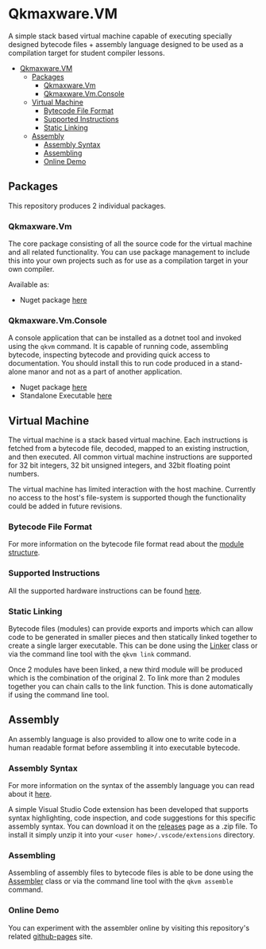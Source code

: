 # Qkmaxware.VM
A simple stack based virtual machine capable of executing specially designed bytecode files + assembly language designed to be used as a compilation target for student compiler lessons. 

- [Qkmaxware.VM](#qkmaxwarevm)
  - [Packages](#packages)
    - [Qkmaxware.Vm](#qkmaxwarevm-1)
    - [Qkmaxware.Vm.Console](#qkmaxwarevmconsole)
  - [Virtual Machine](#virtual-machine)
    - [Bytecode File Format](#bytecode-file-format)
    - [Supported Instructions](#supported-instructions)
    - [Static Linking](#static-linking)
  - [Assembly](#assembly)
    - [Assembly Syntax](#assembly-syntax)
    - [Assembling](#assembling)
    - [Online Demo](#online-demo)

## Packages
This repository produces 2 individual packages. 

### Qkmaxware.Vm
The core package consisting of all the source code for the virtual machine and all related functionality. You can use package management to include this into your own projects such as for use as a compilation target in your own compiler.

Available as:
- Nuget package [here](https://github.com/qkmaxware?tab=packages&repo_name=Qkmaxware.Vm)

### Qkmaxware.Vm.Console
A console application that can be installed as a dotnet tool and invoked using the `qkvm` command. It is capable of running code, assembling bytecode, inspecting bytecode and providing quick access to documentation. You should install this to run code produced in a stand-alone manor and not as a part of another application. 

- Nuget package [here](https://github.com/qkmaxware?tab=packages&repo_name=Qkmaxware.Vm)
- Standalone Executable [here](https://github.com/qkmaxware/Qkmaxware.Vm/releases)

## Virtual Machine
The virtual machine is a stack based virtual machine. Each instructions is fetched from a bytecode file, decoded, mapped to an existing instruction, and then executed. All common virtual machine instructions are supported for 32 bit integers, 32 bit unsigned integers, and 32bit floating point numbers. 

The virtual machine has limited interaction with the host machine. Currently no access to the host's file-system is supported though the functionality could be added in future revisions. 

### Bytecode File Format
For more information on the bytecode file format read about the [module structure](Qkmaxware.Vm.Console/docs/Module%20Structure.md).

### Supported Instructions
All the supported hardware instructions can be found [here](Qkmaxware.Vm/src/Instructions/).

### Static Linking
Bytecode files (modules) can provide exports and imports which can allow code to be generated in smaller pieces and then statically linked together to create a single larger executable. This can be done using the [Linker](Qkmaxware.Vm/src/Linker.cs) class or via the command line tool with the `qkvm link` command. 

Once 2 modules have been linked, a new third module will be produced which is the combination of the original 2. To link more than 2 modules together you can chain calls to the link function. This is done automatically if using the command line tool. 

## Assembly
An assembly language is also provided to allow one to write code in a human readable format before assembling it into executable bytecode. 

### Assembly Syntax
For more information on the syntax of the assembly language you can read about it [here](Qkmaxware.Vm.Console/docs/Assembly.md).

A simple Visual Studio Code extension has been developed that supports syntax highlighting, code inspection, and code suggestions for this specific assembly syntax. You can download it on the [releases](https://github.com/qkmaxware/Qkmaxware.Vm/releases) page as a .zip file. To install it simply unzip it into your ``<user home>/.vscode/extensions`` directory.

### Assembling
Assembling of assembly files to bytecode files is able to be done using the [Assembler](Qkmaxware.Vm/src/Assembly/Assembler.cs) class or via the command line tool with the `qkvm assemble` command. 

### Online Demo
You can experiment with the assembler online by visiting this repository's related [github-pages](https://qkmaxware.github.io/Qkmaxware.Vm/) site.